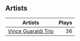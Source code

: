 ## Artists
Artists | Plays 
----- | -----: 
[Vince Guaraldi Trio](/artists/vince-guaraldi-trio-37943) | 36

